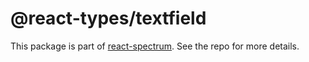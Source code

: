 # @react-types/textfield

This package is part of [react-spectrum](https://github.com/adobe-private/react-spectrum-v3). See the repo for more details.
